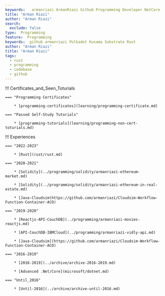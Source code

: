 ```yaml
---
keywords:   armanriazi ArmanRiazi Github Programming Developer NetCore DotNet Nodejs Rust Api Rest
title: "Arman Riazi"
author: "Arman Riazi"
search:
  exclude: false
type:  Programming
feature:  Programming
keywords:  github armanriazi Polkadot Kusama Substrate Rust
author: "Arman Riazi"
title: "Arman Riazi"
tags:
  - rust
  - programming
  - codebase
  - github
---
```


!!! Certificates_and_Seen_Toturials

    === "Programming Certificates"

        * [programming-certificates](learning/programming-certificate.md)
    
    === "Passed Self-Study Tutorials"

        * [programming-tutorials](learning/programming-non-cert-toturials.md)

!!! Experiences

    === "2022-2023"

        * [Rust](rust/rust.md)
    
    === "2020-2021"

        * [Solidity](../programming/solidity/armanriazi-ethereum-market.md) 

        * [Solidity](../programming/solidity/armanriazi-ethereum-in-real-estate.md) 

        * [Java-Cloudsim(https://github.com/armanriazi/Cloudsim-Workflow-Function-Container-ACO)
        
    === "2019-2020"
        
        * [Reactjs-API-CouchDB](../programming/armanriazi-movies-reactjs.md)

        * [API-CouchDB-IBMCloud](../programming/armanriazi-vidly-api.md)

        * [Java-Cloudsim](https://github.com/armanriazi/Cloudsim-Workflow-Function-Container-ACO)      

    === "2016-2019"

        * [2016-2019](../archive/archive-2016-2019.md)
        
        * [Advanced .Net/Core](microsoft/dotnet.md)
    
    === "Until_2016"

        * [Until-2016](../archive/archive-until-2016.md)